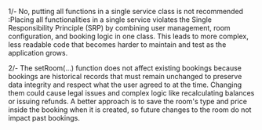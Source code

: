 1/- No, putting all functions in a single service class is not recommended :Placing all functionalities in a single service violates the Single Responsibility Principle (SRP) by combining user management, room configuration, and booking logic in one class. This leads to more complex, less readable code that becomes harder to maintain and test as the application grows.

2/- The setRoom(...) function does not affect existing bookings because bookings are historical records that must remain unchanged to preserve data integrity and respect what the user agreed to at the time. Changing them could cause legal issues and complex logic like recalculating balances or issuing refunds. A better approach is to save the room's type and price inside the booking when it is created, so future changes to the room do not impact past bookings.
